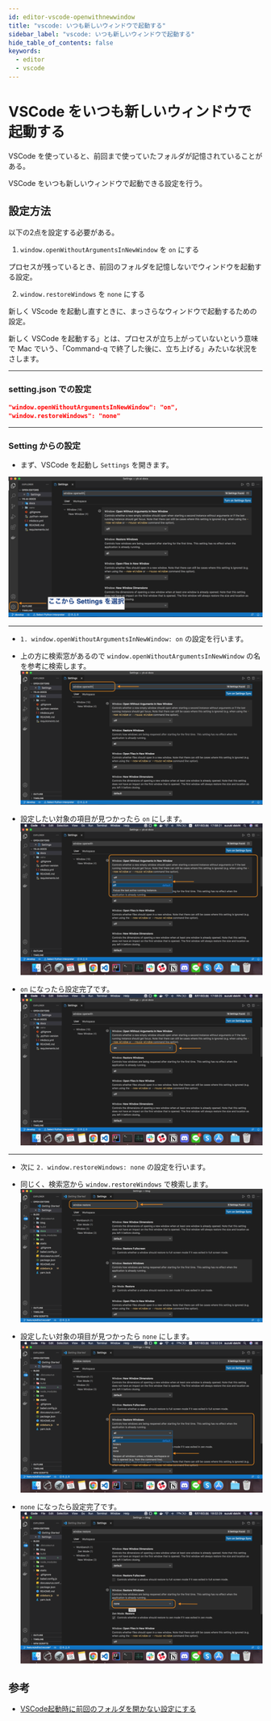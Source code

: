 ```yaml
---
id: editor-vscode-openwithnewwindow
title: "vscode: いつも新しいウィンドウで起動する"
sidebar_label: "vscode: いつも新しいウィンドウで起動する"
hide_table_of_contents: false
keywords:
  - editor
  - vscode
---
```


<!-- date: 2021/06/18 -->

# VSCode をいつも新しいウィンドウで起動する

VSCode を使っていると、前回まで使っていたフォルダが記憶されていることがある。

VSCode をいつも新しいウィンドウで起動できる設定を行う。


## 設定方法

以下の2点を設定する必要がある。

1. `window.openWithoutArgumentsInNewWindow` を `on` にする

プロセスが残っているとき、前回のフォルダを記憶しないでウィンドウを起動する設定。


2. `window.restoreWindows` を `none` にする

新しく VScode を起動し直すときに、まっさらなウィンドウで起動するための設定。

新しく VSCode を起動する」とは、プロセスが立ち上がっていないという意味で
Mac でいう、「Command-q で終了した後に、立ち上げる」みたいな状況をさします。


---

### setting.json での設定

```json
"window.openWithoutArgumentsInNewWindow": "on",
"window.restoreWindows": "none"
```

---


### Setting からの設定

* まず、VSCode を起動し `Settings` を開きます。

![](./media/open_setting.png)

---

* `1. window.openWithoutArgumentsInNewWindow: on` の設定を行います。

* 上の方に検索窓があるので `window.openWithoutArgumentsInNewWindow` の名を参考に検索します。
![](./media/open_without_narguments_in_new_window/01_search.png)

* 設定したい対象の項目が見つかったら `on` にします。
![](./media/open_without_narguments_in_new_window/02_set_on.png)

* `on` になったら設定完了です。
![](./media/open_without_narguments_in_new_window/03_result.png)

---

* 次に `2. window.restoreWindows: none` の設定を行います。

* 同じく、検索窓から `window.restoreWindows` で検索します。
![](./media/restore_windows/01_search.png)

* 設定したい対象の項目が見つかったら `none` にします。
![](./media/restore_windows/02_set_on.png)

* `none` になったら設定完了です。
![](./media/restore_windows/03_result.png)



## 参考
* [VSCode起動時に前回のフォルダを開かない設定にする](https://qiita.com/yanchi4425/items/dd05109ad88e356e57df)

